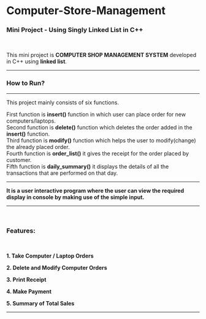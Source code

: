 # Computer-Store-Management

### Mini Project - Using Singly Linked List in C++

<p>&nbsp;</p>

This mini project is **COMPUTER SHOP MANAGEMENT SYSTEM** developed in C++ using **linked list**.

<hr/>

### How to Run?

<hr/>

This project mainly consists of six functions. <br/>


First function is **insert()** function in which user can place order for new computers/laptops. <br/>
Second function is **delete()** function which deletes the order added in the **insert()** function. <br/>
Third function is **modify()** function which helps the user to modify(change) the already placed order. <br/>
Fourth function is **order_list()** it gives the receipt for the order placed by customer. <br/>
Fifth function is **daily_summary()** it displays the details of all the transactions that are performed on that day. 

<hr/>

**It is a user interactive program where the user can view the required display in console by making use of the simple input.**

<hr/>

<p>&nbsp;</p>

### Features:

<p>&nbsp;</p>

**1. Take Computer / Laptop Orders**

**2. Delete and Modify Computer Orders**

**3. Print Receipt**

**4. Make Payment**

**5. Summary of Total Sales**

<hr/>
